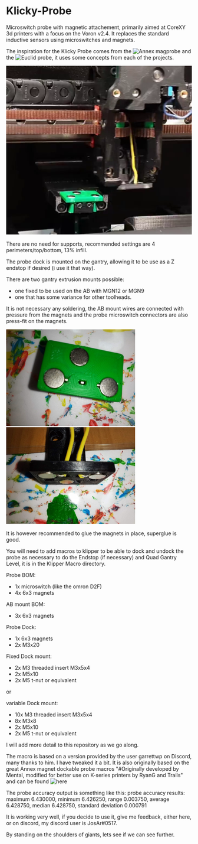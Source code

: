 # Klicky-Probe
Microswitch probe with magnetic attachement, primarily aimed at CoreXY 3d printers with a focus on the Voron v2.4.
It replaces the standard inductive sensors using microswitches and magnets.

The inspiration for the Klicky Probe comes from the ![Annex magprobe](https://github.com/Annex-Engineering/Annex-Engineering_Other_Printer_Mods/tree/master/All_Printers/Microswitch_Probe) and the ![Euclid probe](https://github.com/nionio6915/Euclid_Probe), it uses some concepts from each of the projects.

![Klicky Probe image](Photos/Klicky_Probe.png)

There are no need for supports, recommended settings are 4 perimeters/top/bottom, 13% infill.

The probe dock is mounted on the gantry, allowing it to be use as a Z endstop if desired (i use it that way).

There are two gantry extrusion mounts possible:
- one fixed to be used on the AB with MGN12 or MGN9
- one that has some variance for other toolheads.

It is not necessary any soldering, the AB mount wires are connected with pressure from the magnets and the probe microswitch connectors are also press-fit on the magnets.
<p float="left">
  <img src="/Photos/probe_v1_underside.jpg" width="350" />
  <img src="/Photos/AB_Mount_wiring_complete.jpg" width="350" /> 
</p>

It is however recommended to glue the magnets in place, superglue is good.

You will need to add macros to klipper to be able to dock and undock the probe as necessary to do the Endstop (if necessary) and Quad Gantry Level, it is in the Klipper Macro directory.

Probe BOM:
- 1x microswitch (like the omron D2F)
- 4x 6x3 magnets

AB mount BOM:
- 3x 6x3 magnets

Probe Dock:
- 1x 6x3 magnets
- 2x M3x20

Fixed Dock mount:
- 2x M3 threaded insert M3x5x4
- 2x M5x10
- 2x M5 t-nut or equivalent

or 

variable Dock mount:
- 10x M3 threaded insert M3x5x4
- 8x M3x8
- 2x M5x10
- 2x M5 t-nut or equivalent

I will add more detail to this repository as we go along.

The macro is based on a version provided by the user garrettwp on Discord, many thanks to him.
I have tweaked it a bit.
It is also originally  based on the great Annex magnet dockable probe macros "#Originally developed by Mental, modified for better use on K-series printers by RyanG and Trails" and can be found ![here](https://github.com/Annex-Engineering/Annex-Engineering_Other_Printer_Mods/blob/master/All_Printers/Microswitch_Probe/Klipper_Macros/dockable_probe_macros.cfg)

The probe accuracy output is something like this:
probe accuracy results: maximum 6.430000, minimum 6.426250, range 0.003750, average 6.428750, median 6.428750, standard deviation 0.000791

It is working very well, if you decide to use it, give me feedback, either here, or on discord, my discord user is JosAr#0517.

By standing on the shoulders of giants, lets see if we can see further.
